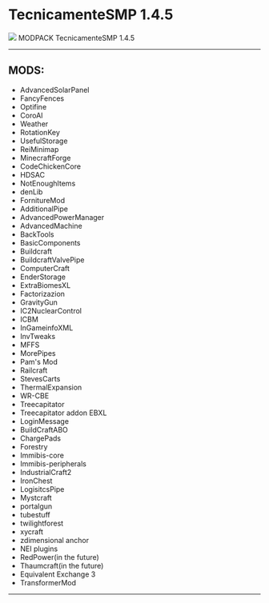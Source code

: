 TecnicamenteSMP 1.4.5
==============
<img src="http://pupax.altervista.org/images/logo.png">
MODPACK TecnicamenteSMP 1.4.5
<hr>
<h2>MODS:</h2>
<ul>
<li>
AdvancedSolarPanel</li>
<li>
FancyFences</li>
<li>
Optifine</li>
<li>CoroAI</li>
<li>Weather</li>
<li>RotationKey</li>
<li>UsefulStorage</li>
<li>ReiMinimap</li>
<li>MinecraftForge</li>
<li>CodeChickenCore</li>
<li>HDSAC</li>
<li>NotEnoughItems</li>
<li>denLib</li>
<li>FornitureMod</li>
<li>AdditionalPipe</li>
<li>AdvancedPowerManager</li>
<li>AdvancedMachine</li>
<li>BackTools</li>
<li>BasicComponents</li>
<li>Buildcraft</li>
<li>BuildcraftValvePipe</li>
<li>ComputerCraft</li>
<li>EnderStorage</li>
<li>ExtraBiomesXL</li>
<li>Factorizazion</li>
<li>GravityGun</li>
<li>IC2NuclearControl</li>
<li>ICBM</li>
<li>InGameinfoXML</li>
<li>InvTweaks</li>
<li>MFFS</li>
<li>MorePipes</li>
<li>Pam's Mod</li>
<li>Railcraft</li>
<li>StevesCarts</li>
<li>ThermalExpansion</li>
<li>WR-CBE</li>
<li>Treecapitator</li>
<li>Treecapitator addon EBXL</li>
<li>LoginMessage</li>
<li>BuildCraftABO</li>
<li>ChargePads</li>
<li>Forestry</li>
<li>Immibis-core</li>
<li>Immibis-peripherals</li>
<li>IndustrialCraft2</li>
<li>IronChest</li>
<li>LogisitcsPipe</li>
<li>Mystcraft</li>
<li>portalgun</li>
<li>tubestuff</li>
<li>twilightforest</li>
<li>xycraft</li>
<li>zdimensional anchor</li>
<li>NEI plugins</li>
<li>RedPower(in the future)</li>
<li>Thaumcraft(in the future)</li>
<li>Equivalent Exchange 3</li>
<li>TransformerMod</li>
</ul>
<hr>
